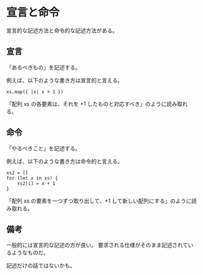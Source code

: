 # 宣言と命令

宣言的な記述方法と命令的な記述方法がある。

## 宣言

「あるべきもの」を記述する。

例えば、以下のような書き方は宣言的と言える。

```
xs.map({ |x| x + 1 })
```

「配列 xs の各要素は、それを +1 したものと対応すべき」のように読み取れる。

## 命令

「やるべきこと」を記述する。

例えば、以下のような書き方は命令的と言える。

```
xs2 = []
for (let x in xs) {
    xs2[i] = x + 1
}
```

「配列 xs の要素を一つずつ取り出して、+1 して新しい配列にする」のように読み取れる。

## 備考

一般的には宣言的な記述の方が良い。
要求される仕様がそのまま記述されているようなものだ。

記述だけの話ではないかも。
